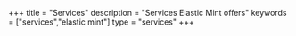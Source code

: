 +++
title =  "Services"
description = "Services Elastic Mint offers"
keywords = ["services","elastic mint"]
type = "services"
+++